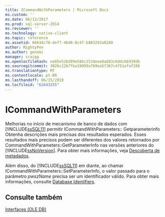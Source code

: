 ```yaml
---
title: ICommandWithParameters | Microsoft Docs
ms.custom: ''
ms.date: 06/13/2017
ms.prod: sql-server-2014
ms.reviewer: ''
ms.technology: native-client
ms.topic: reference
ms.assetid: 66644c70-def7-46d8-8c47-b883292a0288
author: MightyPen
ms.author: genemi
manager: craigg
ms.openlocfilehash: ea85e526d99e586c2534eee8ab83c6ddc66939db
ms.sourcegitcommit: 3026c22b7fba19059a769ea5f367c4f51efaf286
ms.translationtype: MT
ms.contentlocale: pt-BR
ms.lasthandoff: 06/15/2019
ms.locfileid: "62643255"
---
```

# <a name="icommandwithparameters"></a>ICommandWithParameters
  Melhorias no início de mecanismo de banco de dados com [!INCLUDE[ssSQL11](../../includes/sssql11-md.md)] permitir ICommandWithParameters:: Getparameterinfo Obtenha descrições mais precisas dos resultados esperados. Esses resultados mais precisos podem ser diferentes dos valores retornados por CommandWithParameters::GetParameterInfo nas versões anteriores do [!INCLUDE[ssNoVersion](../../includes/ssnoversion-md.md)]. Para obter mais informações, veja [Descoberta de metadados](../native-client/features/metadata-discovery.md).  
  
 Além disso, do [!INCLUDE[ssSQL11](../../includes/sssql11-md.md)] em diante, ao chamar ICommandWithParameters::SetParameterInfo, o valor passado para o parâmetro *pwszName* precisa ser um identificador válido. Para obter mais informações, consulte [Database Identifiers](../databases/database-identifiers.md).  
  
## <a name="see-also"></a>Consulte também  
 [Interfaces &#40;OLE DB&#41;](../../database-engine/dev-guide/interfaces-ole-db.md)  
  
  

